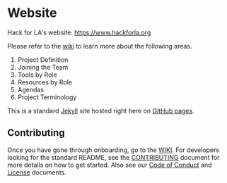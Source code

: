 # Website

Hack for LA's website: https://www.hackforla.org

Please refer to the [wiki](https://github.com/hackforla/website/wiki) to learn more about the following areas.

1. Project Definition
2. Joining the Team
3. Tools by Role
4. Resources by Role
5. Agendas
6. Project Terminology

This is a standard [Jekyll](https://jekyllrb.com/) site hosted right here on [GitHub pages](https://pages.github.com/).

## Contributing

Once you have gone through onboarding, go to the [WIKI](https://github.com/hackforla/website/wiki). For developers looking for the standard README, see the [CONTRIBUTING](./CONTRIBUTING.md) document for more details on how to get started. Also see our [Code of Conduct](./CODEOFCONDUCT.md) and [License](./LICENSE.txt) documents.
